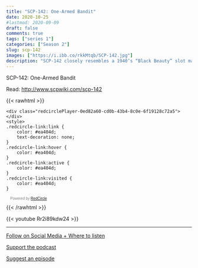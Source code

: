 ```yaml
---
title: "SCP-142: One-Armed Bandit"
date: 2020-10-25
#lastmod: 2020-09-09
draft: false
comments: true
tags: ["series 1"]
categories: ["Season 2"]
slug: scp-142
images: ["https://i.ibb.co/rkkMtqb/SCP-142.jpg"]
description: "SCP-142 closely resembles a 1940’s “Black Beauty” slot machine, as produced by the Mill corporation during that era."
---
```


SCP-142: One-Armed Bandit

Read: http://www.scpwiki.com/scp-142

{{< rawhtml >}}
<script async defer onload="redcircleIframe();" src="https://api.podcache.net/embedded-player/sh/63705181-2bd5-4fc1-a869-6f5b27226efa/ep/0ed82a60-cd0b-43b4-8c0e-6f19128c72a5"></script>
    <div class="redcirclePlayer-0ed82a60-cd0b-43b4-8c0e-6f19128c72a5"></div>
    <style>
    .redcircle-link:link {
        color: #ea404d;
        text-decoration: none;
    }
    .redcircle-link:hover {
        color: #ea404d;
    }
    .redcircle-link:active {
        color: #ea404d;
    }
    .redcircle-link:visited {
        color: #ea404d;
    }
</style>
<p style="margin-top:3px;margin-left:11px;font-family: sans-serif;font-size: 10px; color: gray;">Powered by <a class="redcircle-link" href="https://redcircle.com?utm_source=rc_embedded_player&utm_medium=web&utm_campaign=embedded_v1">RedCircle</a></p>
{{< /rawhtml >}}

{{< youtube Rr2i89kdw24 >}}

---

[Follow on Social Media + Where to listen](/links)

[Support the podcast](/support)

[Suggest an episode](/suggest)

